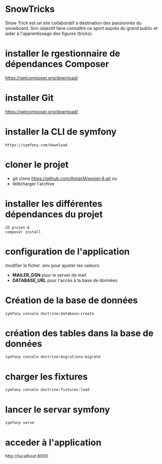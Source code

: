 # SnowTricks
Snow Trick est un site collaboratif à destination des passionnés du snowboard. Son objectif faire connaître ce sport auprès du grand public et aider à l'apprentissage des figures (tricks).
# installer le rgestionnaire de dépendances Composer
https://getcomposer.org/download/
# installer Git
https://getcomposer.org/download/
# installer la CLI de symfony
```https://symfony.com/download```
# cloner le projet
  - git clone  https://github.com/AmiarM/projet-6.git  ou  
  - télécharger l'archive
# installer les différentes dépendances du projet
```
CD projet-6
composer install
```
# configuration de l'application 
  modifier le ficher .env pour ajuster les valeurs:
  - **MAILER_DSN** pour le server de mail 
  - **DATABASE_URL** pour l'accès à la base de données 
# Création de la base de données 
```symfony console doctrine:database:create```

# création des tables dans la base de données 
```symfony console doctrine:migrations:migrate```

# charger les fixtures
```symfony console doctrine:fixtures:load```

# lancer le servar symfony
```symfony serve```

# acceder à  l'application
http://localhost:8000
